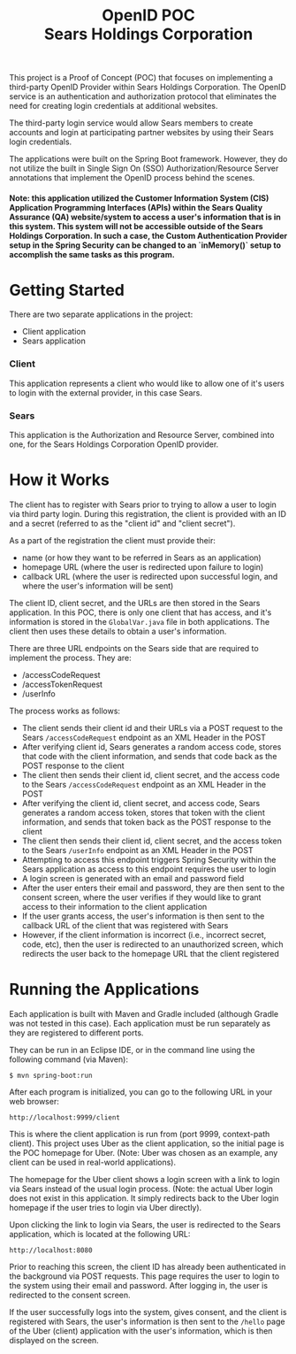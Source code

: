 <h1>
<font><center><b>OpenID POC <br /> Sears Holdings Corporation</b></font><br /><br />
</h1>

This project is a Proof of Concept (POC) that focuses on implementing a third-party OpenID Provider within Sears Holdings Corporation. The OpenID service is an authentication and authorization protocol that eliminates the need for creating login credentials at additional websites. 

The third-party login service would allow Sears members to create accounts and login at participating partner websites by using their Sears login credentials. 

The applications were built on the Spring Boot framework. However, they do not utilize the built in Single Sign On (SSO) Authorization/Resource Server annotations that implement the OpenID process behind the scenes.


<h4>Note: this application utilized the Customer Information System (CIS) Application Programming Interfaces (APIs) within the Sears Quality Assurance (QA) website/system to access a user's information that is in this system. This system will not be accessible outside of the Sears Holdings Corporation. In such a case, the Custom Authentication Provider setup in the Spring Security can be changed to an  `inMemory()`  setup to accomplish the same tasks as this program. </h4>


# Getting Started

There are two separate applications in the project:

- Client application
- Sears application

<h3>Client</h3>
This application represents a client who would like to allow one of it's users to login with the external provider, in this case Sears.
<h3>Sears</h3>
This application is the Authorization and Resource Server, combined into one, for the Sears Holdings Corporation OpenID provider.

# How it Works

The client has to register with Sears prior to trying to allow a user to login via third party login. During this registration, the client is provided with an ID and a secret (referred to as the "client id" and "client secret").

As a part of the registration the client must provide their:

- name (or how they want to be referred in Sears as an application)
- homepage URL (where the user is redirected upon failure to login)
- callback URL (where the user is redirected upon successful login, and where the user's information will be sent)

The client ID, client secret, and the URLs are then stored in the Sears application. In this POC, there is only one client that has access, and it's information is stored in the `GlobalVar.java` file in both applications. The client then uses these details to obtain a user's information. 

There are three URL endpoints on the Sears side that are required to implement the process. They are:

- /accessCodeRequest
- /accessTokenRequest
- /userInfo

The process works as follows:

- The client sends their client id and their URLs via a POST request to the Sears `/accessCodeRequest` endpoint as an XML Header in the POST
- After verifying client id, Sears generates a random access code, stores that code with the client information, and sends that code back as the POST response to the client
- The client then sends their client id, client secret, and the access code to the Sears  `/accessCodeRequest` endpoint as an XML Header in the POST
- After verifying the client id, client secret, and access code, Sears generates a random access token, stores that token with the client information, and sends that token back as the POST response to the client
- The client then sends their client id, client secret, and the access token to the Sears  `/userInfo` endpoint as an XML Header in the POST
- Attempting to access this endpoint triggers Spring Security within the Sears application as access to this endpoint requires the user to login
- A login screen is generated with an email and password field
- After the user enters their email and password, they are then sent to the consent screen, where the user verifies if they would like to grant access to their information to the client application
- If the user grants access, the user's information is then sent to the callback URL of the client that was registered with Sears
- However, if the client information is incorrect (i.e., incorrect secret, code, etc), then the user is redirected to an unauthorized screen, which redirects the user back to the homepage URL that the client registered



# Running the Applications

Each application is built with Maven and Gradle included (although Gradle was not tested in this case). Each application must be run separately as they are registered to different ports.

They can be run in an Eclipse IDE, or in the command line using the following command (via Maven):

    $ mvn spring-boot:run

After each program is initialized, you can go to the following URL in your web browser:

    http://localhost:9999/client

This is where the client application is run from (port 9999, context-path client). This project uses Uber as the client application, so the initial page is the POC homepage for Uber. (Note: Uber was chosen as an example, any client can be used in real-world applications). 

The homepage for the Uber client shows a login screen with a link to login via Sears instead of the usual login process. (Note: the actual Uber login does not exist in this application. It simply redirects back to the Uber login homepage if the user tries to login via Uber directly).

Upon clicking the link to login via Sears, the user is redirected to the Sears application, which is located at the following URL:

    http://localhost:8080

Prior to reaching this screen, the client ID has already been authenticated in the background via POST requests. This page requires the user to login to the system using their email and password. After logging in, the user is redirected to the consent screen.

If the user successfully logs into the system, gives consent, and the client is registered with Sears, the user's information is then sent to the `/hello` page of the Uber (client) application with the user's information, which is then displayed on the screen.


